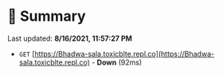 # 📖 Summary
Last updated: **8/16/2021, 11:57:27 PM**

- `GET` [https://Bhadwa-sala.toxicblte.repl.co](https://Bhadwa-sala.toxicblte.repl.co) - **Down** (92ms)
